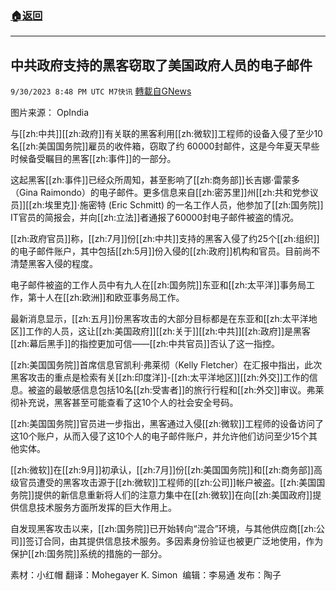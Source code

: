 ###  [:house:返回](README.md)
---


## 中共政府支持的黑客窃取了美国政府人员的电子邮件
`9/30/2023 8:48 PM UTC M7快讯` [轉載自GNews](https://gnews.org/articles/1761627)

图片来源： OpIndia

与[[zh:中共]][[zh:政府]]有关联的黑客利用[[zh:微软]]工程师的设备入侵了至少10名[[zh:美国国务院]]雇员的收件箱，窃取了约 60000封邮件，这是今年夏天早些时候备受瞩目的黑客[[zh:事件]]的一部分。

这起黑客[[zh:事件]]已经众所周知，甚至影响了[[zh:商务部]]长吉娜·雷蒙多（Gina Raimondo）的电子邮件。更多信息来自[[zh:密苏里]]州[[zh:共和党参议员]][[zh:埃里克]]·施密特 (Eric Sc​​hmitt) 的一名工作人员，他参加了[[zh:国务院]] IT官员的简报会，并向[[zh:立法]]者通报了60000封电子邮件被盗的情况。

[[zh:政府官员]]称，[[zh:7月]]份[[zh:中共]]支持的黑客入侵了约25个[[zh:组织]]的电子邮件账户，其中包括[[zh:5月]]份入侵的[[zh:政府]]机构和官员。目前尚不清楚黑客入侵的程度。

电子邮件被盗的工作人员中有九人在[[zh:国务院]]东亚和[[zh:太平洋]]事务局工作，第十人在[[zh:欧洲]]和欧亚事务局工作。

最新消息显示，[[zh:五月]]份黑客攻击的大部分目标都是在东亚和[[zh:太平洋地区]]工作的人员，这让[[zh:美国政府]][[zh:关于]][[zh:中共]][[zh:政府]]是黑客[[zh:幕后黑手]]的指控更加可信——[[zh:中共官员]]否认了这一指控。

[[zh:美国国务院]]首席信息官凯利·弗莱彻（Kelly Fletcher）在汇报中指出，此次黑客攻击的重点是检索有关[[zh:印度洋]]-[[zh:太平洋地区]][[zh:外交]]工作的信息。被盗的最敏感信息包括10名[[zh:受害者]]的旅行行程和[[zh:外交]]审议。弗莱彻补充说，黑客甚至可能查看了这10个人的社会安全号码。

[[zh:美国国务院]]官员进一步指出，黑客通过入侵[[zh:微软]]工程师的设备访问了这10个账户，从而入侵了这10个人的电子邮件账户，并允许他们访问至少15个其他实体。

[[zh:微软]]在[[zh:9月]]初承认，[[zh:7月]]份[[zh:美国国务院]]和[[zh:商务部]]高级官员遭受的黑客攻击源于[[zh:微软]]工程师的[[zh:公司]]帐户被盗。[[zh:美国国务院]]提供的新信息重新将人们的注意力集中在[[zh:微软]]在向[[zh:美国政府]]提供信息技术服务方面所发挥的巨大作用上。

自发现黑客攻击以来，[[zh:国务院]]已开始转向“混合”环境，与其他供应商[[zh:公司]]签订合同，由其提供信息技术服务。多因素身份验证也被更广泛地使用，作为保护[[zh:国务院]]系统的措施的一部分。

素材：小红帽  翻译：Mohegayer K. Simon   编辑：李易通  发布：陶子

